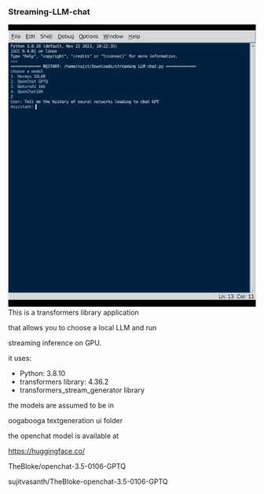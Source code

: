### Streaming-LLM-chat
![samplechat](https://github.com/sujitvasanth/streaming-LLM-chat/blob/main/samplechat.gif)
This is a transformers library application

that allows you to choose a local LLM and run

streaming inference on GPU.

it uses:

- Python: 3.8.10
- transformers library: 4.36.2
- transformers_stream_generator library

the models are assumed to be in

oogabooga textgeneration ui folder

the openchat model is available at

https://huggingface.co/

TheBloke/openchat-3.5-0106-GPTQ

sujitvasanth/TheBloke-openchat-3.5-0106-GPTQ
</body>
</td>
</tr>
</table>
